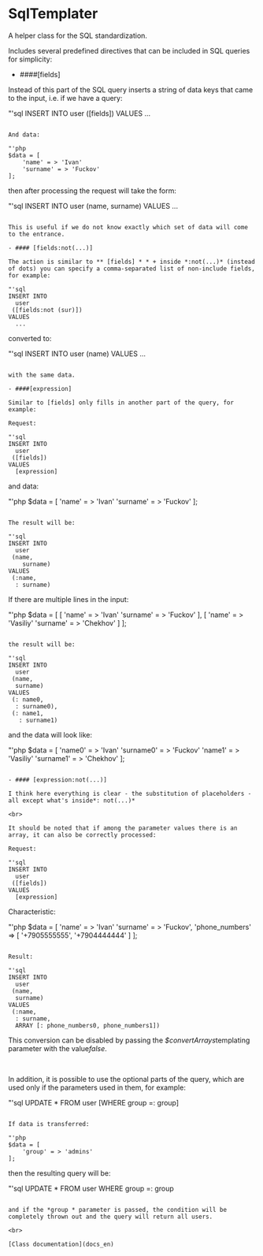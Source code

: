 # SqlTemplater

A helper class for the SQL standardization.

Includes several predefined directives that can be included in SQL queries for simplicity:

- ####[fields]
 
Instead of this part of the SQL query inserts a string of data keys that came to the input, i.e. if we have a query:

"'sql
INSERT INTO
  user
 ([fields])
VALUES 
  ...
```

And data:

"'php
$data = [
    'name' = > 'Ivan'
    'surname' = > 'Fuckov'
];
```

then after processing the request will take the form:

"'sql
INSERT INTO
  user
 (name, 
  surname)
VALUES 
  ...
```

This is useful if we do not know exactly which set of data will come to the entrance.

- #### [fields:not(...)]

The action is similar to ** [fields] * * + inside *:not(...)* (instead of dots) you can specify a comma-separated list of non-include fields, for example:

"'sql
INSERT INTO
  user
 ([fields:not (sur)])
VALUES 
  ...
```

converted to:

"'sql
INSERT INTO
  user
 (name)
VALUES 
  ...
```

with the same data.

- ####[expression]

Similar to [fields] only fills in another part of the query, for example:

Request:

"'sql
INSERT INTO
  user
 ([fields])
VALUES 
  [expression]
```

and data:

"'php
$data = [
    'name' = > 'Ivan'
    'surname' = > 'Fuckov'
];
```

The result will be:

"'sql
INSERT INTO
  user
 (name, 
    surname)
VALUES 
 (:name,
  : surname)
```

If there are multiple lines in the input:

"'php
$data = [
    [
        'name' = > 'Ivan'
        'surname' = > 'Fuckov'
    ],
    [
        'name' = > 'Vasiliy'
        'surname' = > 'Chekhov'
    ]
];
```

the result will be:

"'sql
INSERT INTO
  user
 (name, 
  surname)
VALUES 
 (: name0,
  : surname0),
 (: name1,
   : surname1)
```

and the data will look like:

"'php
$data = [
    'name0' = > 'Ivan'
    'surname0' = > 'Fuckov'
    'name1' = > 'Vasiliy'
    'surname1' = > 'Chekhov'
];
```

- #### [expression:not(...)]

I think here everything is clear - the substitution of placeholders - all except what's inside*: not(...)*

<br>

It should be noted that if among the parameter values there is an array, it can also be correctly processed:

Request:

"'sql
INSERT INTO
  user
 ([fields])
VALUES 
  [expression]
```

Characteristic:

"'php
$data = [
    'name' = > 'Ivan'
    'surname' = > 'Fuckov',
    'phone_numbers' => [
        '+7905555555',
        '+7904444444'
    ]
];
```

Result:

"'sql
INSERT INTO
  user
 (name, 
  surname)
VALUES 
 (:name,
  : surname,
  ARRAY [: phone_numbers0, phone_numbers1])
```

This conversion can be disabled by passing the *$convertArrays*templating parameter with the value*false*.

<br>

In addition, it is possible to use the optional parts of the query, which are used only if the parameters used in them, for example:

"'sql
UPDATE
  *
FROM
  user
[WHERE 
  group =: group]
```

If data is transferred:

"'php
$data = [
    'group' = > 'admins'
];
```

then the resulting query will be:

"'sql
UPDATE
  *
FROM
  user
WHERE 
  group =: group
```

and if the *group * parameter is passed, the condition will be completely thrown out and the query will return all users.

<br>

[Class documentation](docs_en)
